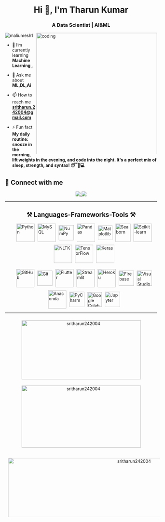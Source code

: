 <h1 align="center">Hi 👋, I'm  Tharun Kumar</h1>
<h3 align="center">A Data Scientist | AI&ML </h3>

<image align="right" alt="coding" width="400" src="https://user-images.githubusercontent.com/55389276/140866485-8fb1c876-9a8f-4d6a-98dc-08c4981eaf70.gif">
<p align="left"> <img src="https://komarev.com/ghpvc/?username=maliumesh1&label=Profile%20views&color=0e75b6&style=flat" alt="maliumesh1" /> </p>

- 🌱 I’m currently learning **Machine Learning ,**

- 💬 Ask me about **ML,DL,Ai**

- 📫 How to reach me **sritharun.242004@gmail.com**

- ⚡ Fun fact **My daily routine: snooze in the morning, lift weights in the evening, and code into the night. It's a perfect mix of sleep, strength, and syntax! 😴💪💻**

## 🤝 Connect with me
</div>
 
<div align="center"> 
  <a href="mailto:sritharun.242004@gmail.com">
    <img src="https://img.shields.io/badge/Gmail-333333?style=for-the-badge&logo=gmail&logoColor=red" />
  </a>
  <a href="https://www.linkedin.com/in/tharunkumarl" target="_blank">
    <img src="https://img.shields.io/badge/LinkedIn-0077B5?style=for-the-badge&logo=linkedin&logoColor=white" target="_blank" />
  </a>
</div>
<hr/>
 
<h2 align="center">⚒️ Languages-Frameworks-Tools ⚒️</h2>
<div style="display: flex; flex-wrap: wrap; gap: 10px; justify-content: center; padding-left: 20px;">
  <!-- First Row -->
  <a href="https://www.python.org/" target="_blank" rel="noreferrer" style="display: flex; align-items: center; justify-content: center;">
    <img src="https://img.icons8.com/color/48/python--v1.png" alt="Python" width="60" height="60"/>
  </a>
  <a href="https://www.mysql.com/" target="_blank" rel="noreferrer" style="display: flex; align-items: center; justify-content: center;">
    <img src="https://img.icons8.com/?size=100&id=UFXRpPFebwa2&format=png&color=000000" alt="MySQL" width="60" height="60"/>
  </a>
  <a href="https://numpy.org/" target="_blank" rel="noreferrer" style="display: flex; align-items: center; justify-content: center;">
    <img src="https://img.icons8.com/color/48/numpy.png" alt="NumPy" width="50" height="50"/>
  </a>
  <a href="https://pandas.pydata.org/" target="_blank" rel="noreferrer" style="display: flex; align-items: center; justify-content: center;">
    <img src="https://img.icons8.com/color/48/pandas.png" alt="Pandas" width="60" height="60"/>
  </a>
  <a href="https://matplotlib.org/" target="_blank" rel="noreferrer" style="display: flex; align-items: center; justify-content: center;">
    <img src="https://upload.wikimedia.org/wikipedia/commons/8/84/Matplotlib_icon.svg" alt="Matplotlib" width="48" height="48"/>
  </a>
  <a href="https://seaborn.pydata.org/" target="_blank" rel="noreferrer" style="display: flex; align-items: center; justify-content: center;">
    <img src="https://seaborn.pydata.org/_images/logo-tall-lightbg.svg" alt="Seaborn" width="50" height="60"/>
  </a>
  <a href="https://scikit-learn.org/" target="_blank" rel="noreferrer" style="display: flex; align-items: center; justify-content: center;">
    <img src="https://upload.wikimedia.org/wikipedia/commons/0/05/Scikit_learn_logo_small.svg" alt="Scikit-learn" width="60" height="60"/>
  </a>
  <a href="https://www.nltk.org/" target="_blank" rel="noreferrer" style="display: flex; align-items: center; justify-content: center;">
    <img src="https://miro.medium.com/v2/resize:fit:592/1*YM2HXc7f4v02pZBEO8h-qw.png" alt="NLTK" width="60" height="60"/>
  </a>
  <a href="https://www.tensorflow.org/" target="_blank" rel="noreferrer" style="display: flex; align-items: center; justify-content: center;">
    <img src="https://img.icons8.com/color/48/tensorflow.png" alt="TensorFlow" width="60" height="60"/>
  </a>
  <a href="https://keras.io/" target="_blank" rel="noreferrer" style="display: flex; align-items: center; justify-content: center;">
    <img src="https://img.icons8.com/material-rounded/24/keras.png" alt="Keras" width="60" height="60"/>
  </a>
</div>

<!-- Transparent Line -->
<div style="height: 20px;"></div>

<div style="display: flex; flex-wrap: wrap; gap: 10px; justify-content: center; padding-left: 20px;">
  <!-- Second Row -->
  <a href="https://github.com/" target="_blank" rel="noreferrer" style="display: flex; align-items: center; justify-content: center;">
    <img src="https://img.icons8.com/ios-glyphs/30/github.png" alt="GitHub" width="60" height="60"/>
  </a>
  <a href="https://git-scm.com/" target="_blank" rel="noreferrer" style="display: flex; align-items: center; justify-content: center;">
    <img src="https://img.icons8.com/color/48/git.png" alt="Git" width="50" height="50"/>
  </a>
  <a href="https://flutter.dev/" target="_blank" rel="noreferrer" style="display: flex; align-items: center; justify-content: center;">
    <img src="https://img.icons8.com/fluency/50/flutter.png" alt="Flutter" width="60" height="60"/>
  </a>
  <a href="https://streamlit.io/" target="_blank" rel="noreferrer" style="display: flex; align-items: center; justify-content: center;">
    <img src="https://seeklogo.com/images/S/streamlit-logo-1A3B208AE4-seeklogo.com.png" alt="Streamlit" width="60" height="60"/>
  </a>
  <a href="https://www.heroku.com/" target="_blank" rel="noreferrer" style="display: flex; align-items: center; justify-content: center;">
    <img src="https://static-00.iconduck.com/assets.00/heroku-icon-2048x2048-4rs1dp6p.png" alt="Heroku" width="60" height="60"/>
  </a>
  <a href="https://firebase.google.com/" target="_blank" rel="noreferrer" style="display: flex; align-items: center; justify-content: center;">
    <img src="https://img.icons8.com/color/48/firebase.png" alt="Firebase" width="50" height="50"/>
  </a>
  <a href="https://visualstudio.microsoft.com/" target="_blank" rel="noreferrer" style="display: flex; align-items: center; justify-content: center;">
    <img src="https://img.icons8.com/color/48/visual-studio--v1.png" alt="Visual Studio" width="50" height="50"/>
  </a>
  <a href="https://www.anaconda.com/" target="_blank" rel="noreferrer" style="display: flex; align-items: center; justify-content: center;">
    <img src="https://img.icons8.com/fluency/50/anaconda--v2.png" alt="Anaconda" width="60" height="60"/>
  </a>
  <a href="https://www.jetbrains.com/pycharm/" target="_blank" rel="noreferrer" style="display: flex; align-items: center; justify-content: center;">
    <img src="https://img.icons8.com/color/48/pycharm--v2.png" alt="PyCharm" width="50" height="50"/>
  </a>
  <a href="https://colab.research.google.com/" target="_blank" rel="noreferrer" style="display: flex; align-items: center; justify-content: center;">
    <img src="https://img.icons8.com/color/48/google-colab.png" alt="Google Colab" width="48" height="48"/>
  </a>
  <a href="https://jupyter.org/" target="_blank" rel="noreferrer" style="display: flex; align-items: center; justify-content: center;">
    <img src="https://img.icons8.com/fluency/50/jupyter.png" alt="Jupyter" width="50" height="50"/>
  </a>
</div>
<hr/>
<div align="center">
  <!-- First Row: Most Used Languages and GitHub Stats -->
  <p>
    <img src="https://github-readme-stats.vercel.app/api/top-langs?username=sritharun242004&show_icons=true&locale=en&layout=compact" alt="sritharun242004" style="margin: 10px; height: 195px; width: 395px;"/>
    <img src="https://github-readme-stats.vercel.app/api?username=sritharun242004&show_icons=true&locale=en" alt="sritharun242004" style="margin: 10px; height: 205px; width: 395px;"/>
  </p>

  <!-- Second Row: Streak Stats -->
  <p>
    <img src="https://github-readme-streak-stats.herokuapp.com/?user=sritharun242004&" alt="sritharun242004" style="margin: 10px; height: 195px; width: 820px;"/>
  </p>
</div>



